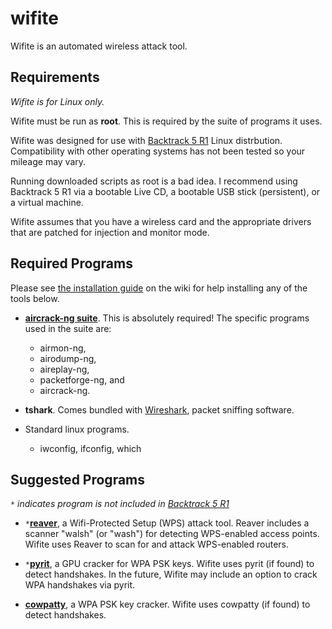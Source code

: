wifite
======

Wifite is an automated wireless attack tool.


Requirements
------------

_Wifite is for Linux only._

Wifite must be run as __root__. This is required by the suite of programs it uses.

Wifite was designed for use with [Backtrack 5 R1](http://www.backtrack-linux.org/) Linux distrbution. Compatibility with other operating systems has not been tested so your mileage may vary.

Running downloaded scripts as root is a bad idea. I recommend using Backtrack 5 R1 via a bootable Live CD, a bootable USB stick (persistent), or a virtual machine.

Wifite assumes that you have a wireless card and the appropriate drivers that are patched for injection and monitor mode.


Required Programs
-----------------

Please see [the installation guide](https://github.com/derv82/wifite/wiki/Installation) on the wiki for help installing any of the tools below.

* [__aircrack-ng suite__](http://aircrack-ng.org/).
  This is absolutely required!  The specific programs used in the suite are: 
    * airmon-ng, 
    * airodump-ng, 
    * aireplay-ng, 
    * packetforge-ng, and
    * aircrack-ng.

* __tshark__. Comes bundled with [Wireshark](http://www.wireshark.org/), packet sniffing software.

* Standard linux programs.
  * iwconfig, ifconfig, which

Suggested Programs
------------------

_`*` indicates program is not included in [Backtrack 5 R1](http://www.backtrack-linux.org/)_

* `*`[__reaver__](http://code.google.com/p/reaver-wps/), a Wifi-Protected Setup (WPS) attack tool.  Reaver includes a scanner "walsh" (or "wash") for detecting WPS-enabled access points. Wifite uses Reaver to scan for and attack WPS-enabled routers.

* `*`[__pyrit__](http://code.google.com/p/pyrit/), a GPU cracker for WPA PSK keys. Wifite uses pyrit (if found) to detect handshakes. In the future, Wifite may include an option to crack WPA handshakes via pyrit.

* [__cowpatty__](http://www.willhackforsushi.com/Cowpatty.html), a WPA PSK key cracker. Wifite uses cowpatty (if found) to detect handshakes.


